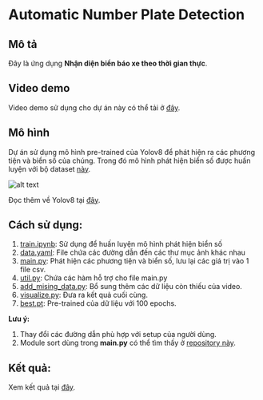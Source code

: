 # Automatic Number Plate Detection

## Mô tả
Đây là ứng dụng **Nhận diện biển báo xe theo thời gian thực**.

## Video demo
Video demo sử dụng cho dự án này có thể tải ở [đây](https://www.pexels.com/video/traffic-flow-in-the-highway-2103099/).

## Mô hình
Dự án sử dụng mô hình pre-trained của Yolov8 để phát hiện ra các phương tiện và biển số của chúng. Trong đó mô hình phát hiện biển số được huấn luyện với bộ dataset [này](https://universe.roboflow.com/carplates2/licenseplate_v2).

![alt text](https://github.com/Raggza/hinh/blob/main/ANPR/yolo.png)

Đọc thêm về Yolov8 tại [đây](https://github.com/ultralytics/ultralytics).

## Cách sử dụng:
1. [train.ipynb](https://github.com/Raggza/ANPR/blob/main/train.ipynb): Sử dụng để huấn luyện mô hình phát hiện biển số
2. [data.yaml](https://github.com/Raggza/ANPR/blob/main/data.yaml): File chứa các đường dẫn đến các thư mục ảnh khác nhau
3. [main.py](https://github.com/Raggza/ANPR/blob/main/main.py): Phát hiện các phương tiện và biển số, lưu lại các giá trị vào 1 file csv.
4. [util.py](https://github.com/Raggza/ANPR/blob/main/util.py): Chứa các hàm hỗ trợ cho file main.py
5. [add_mising_data.py](https://github.com/Raggza/ANPR/blob/main/add_missing_data.py): Bổ sung thêm các dữ liệu còn thiếu của video.
6. [visualize.py](https://github.com/Raggza/ANPR/blob/main/visualize.py): Đưa ra kết quả cuối cùng.
7. [best.pt](https://github.com/Raggza/ANPR/blob/main/best.pt): Pre-trained của dữ liệu với 100 epochs.

**Lưu ý:**
1. Thay đổi các đường dẫn phù hợp với setup của người dùng.
2. Module sort dùng trong **main.py** có thể tìm thấy ở [repository này](https://github.com/abewley/sort).

## Kết quả:

Xem kết quả tại [đây](https://drive.google.com/file/d/1Ean7OXgxaNQCvAUuOBKDYxFTfrPt4mZW/view?usp=drive_link).
